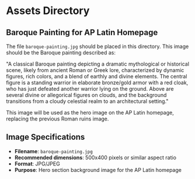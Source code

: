 # Assets Directory

## Baroque Painting for AP Latin Homepage

The file `baroque-painting.jpg` should be placed in this directory. This image should be the Baroque painting described as:

"A classical Baroque painting depicting a dramatic mythological or historical scene, likely from ancient Roman or Greek lore, characterized by dynamic figures, rich colors, and a blend of earthly and divine elements. The central figure is a standing warrior in elaborate bronze/gold armor with a red cloak, who has just defeated another warrior lying on the ground. Above are several divine or allegorical figures on clouds, and the background transitions from a cloudy celestial realm to an architectural setting."

This image will be used as the hero image on the AP Latin homepage, replacing the previous Roman ruins image.

## Image Specifications
- **Filename**: `baroque-painting.jpg`
- **Recommended dimensions**: 500x400 pixels or similar aspect ratio
- **Format**: JPG/JPEG
- **Purpose**: Hero section background image for the AP Latin homepage



